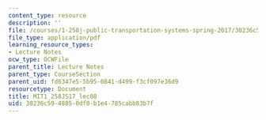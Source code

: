 ```yaml
---
content_type: resource
description: ''
file: /courses/1-258j-public-transportation-systems-spring-2017/30236c5948850df0b1e4785cabb83b7f_MIT1_258JS17_lec08.pdf
file_type: application/pdf
learning_resource_types:
- Lecture Notes
ocw_type: OCWFile
parent_title: Lecture Notes
parent_type: CourseSection
parent_uid: fd6347e5-5b95-0841-d499-f3cf097e36d9
resourcetype: Document
title: MIT1_258JS17_lec08
uid: 30236c59-4885-0df0-b1e4-785cabb83b7f
---
```

